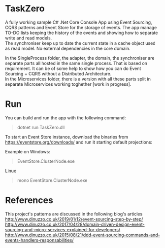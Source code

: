 # TaskZero
A fully working sample C# .Net Core Console App using Event Sourcing, CQRS patterns and Event Store for the storage of events. The app manage TO-DO lists keeping the history of the events and showing how to separate write and read models.  
The synchroniser keep up to date the current state in a cache object used as read model. No external dependencies in the core domain.  
  
In the SingleProcess folder, the adapter, the domain, the synchroniser are separate parts all hosted in the same single process. That is based on requirement. It can be of some help to show how you can do Event Sourcing + CQRS without a Distributed Architecture.  
In the Microservices folder, there is a version with all these parts split in separate Microservices working toghether [work in progress].  
  
# Run  
You can build and run the app with the following command:  
> dotnet run TaskZero.dll <optional-youeventstorelink-default-localhost>  
  
To start an Event Store instance, download the binaries from https://eventstore.org/downloads/ and run it starting default projections:  
  
Example on Windows:  
> EventStore.ClusterNode.exe 
  
Linux  
> mono EventStore.ClusterNode.exe 
  
# References  
This project's patterns are discussed in the following blog's articles  
http://www.dinuzzo.co.uk/2019/01/12/event-sourcing-step-by-step/  
http://www.dinuzzo.co.uk/2017/04/28/domain-driven-design-event-sourcing-and-micro-services-explained-for-developers/  
http://www.dinuzzo.co.uk/2015/08/21/ddd-event-sourcing-commands-and-events-handlers-responsabilities/
